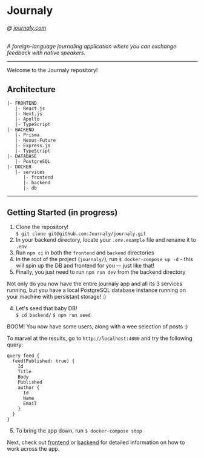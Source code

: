 # Journaly

###### @ [journaly.com](http://journaly.com)

_A foreign-language journaling application where you can exchange feedback with native speakers._

---

Welcome to the Journaly repository!

## Architecture

```
|- FRONTEND
   |- React.js
   |- Next.js
   |- Apollo
   |- TypeScript
|- BACKEND
   |- Prisma
   |- Nexus-Future
   |- Express.js
   |- TypeScript
|- DATABASE
   |- PostgreSQL
|- DOCKER
   |- services
      |- frontend
      |- backend
      |- db
```

---

## Getting Started (in progress)

1. Clone the repository!  
   `$ git clone git@github.com:Journaly/journaly.git`
2. In your backend directory, locate your `.env.example` file and rename it to `.env`
3. Run `npm ci` in both the `frontend` and `backend` directories
4. In the root of the project (`journaly/`), run `$ docker-compose up -d` - this will spin up the DB and frontend for you -- just like that!
5. Finally, you just need to run `npm run dev` from the backend directory

Not only do you now have the entire journaly app and all its 3 services running, but you have a local PostgreSQL database instance running on your machine with persistant storage! :)

4. Let's seed that baby DB!  
   `$ cd backend/`
   `$ npm run seed`

BOOM! You now have some users, along with a wee selection of posts :)

To marvel at the results, go to `http://localhost:4000` and try the following query:

```
query feed {
  feed(Published: true) {
    Id
    Title
    Body
    Published
    author {
      Id
      Name
      Email
    }
  }
}
```

5. To bring the app down, run `$ docker-compose stop`

Next, check out [frontend](./frontend) or [backend](./backend) for detailed information on how to work across the app.
